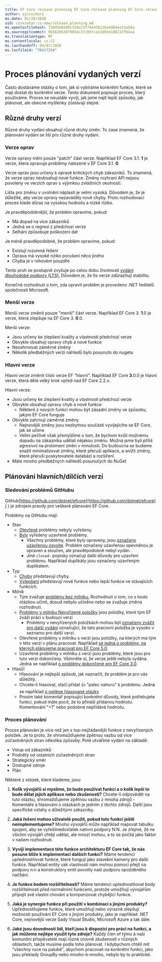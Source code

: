 ```yaml
---
title: Ef Core release planning EF Core release planning EF Core release planning EF Core
author: ajcvickers
ms.date: 01/28/2020
uid: core/what-is-new/release_planning.md
ms.openlocfilehash: 71045b8d49c319a73f74443612bedd84ee33ab8a
ms.sourcegitcommit: 9b562663679854c37c05fca13d93e180213fb4aa
ms.translationtype: MT
ms.contentlocale: cs-CZ
ms.lasthandoff: 04/07/2020
ms.locfileid: "78417334"
---
```

# <a name="release-planning-process"></a>Proces plánování vydaných verzí

Často dostáváme otázky o tom, jak si vybíráme konkrétní funkce, které se mají dostat do konkrétní verze.
Tento dokument popisuje proces, který používáme.
Proces se neustále vyvíjí, jak jsme najít lepší způsoby, jak plánovat, ale obecné myšlenky zůstávají stejné.

## <a name="different-kinds-of-releases"></a>Různé druhy verzí

Různé druhy vydání obsahují různé druhy změn.
To zase znamená, že plánování vydání se liší pro různé druhy vydání.

### <a name="patch-releases"></a>Verze oprav

Verze opravy mění pouze "patch" část verze.
Například EF Core 3.1. **1** je verze, která opravuje problémy nalezené v EF Core 3.1. **0**.

Verze oprav jsou určeny k opravě kritických chyb zákazníků.
To znamená, že verze oprav neobsahují nové funkce.
Změny rozhraní API nejsou povoleny ve verzích oprav s výjimkou zvláštních okolností.

Lišta pro změnu v uvolnění náplasti je velmi vysoká.
Důvodem je, že je důležité, aby verze opravy nezaváděly nové chyby.
Proto rozhodovací proces klade důraz na vysokou hodnotu a nízké riziko.

Je pravděpodobnější, že problém opravíme, pokud:
  * Má dopad na více zákazníků
  * Jedná se o regresi z předchozí verze
  * Selhání způsobuje poškození dat

Je méně pravděpodobné, že problém opravíme, pokud:
  * Existují rozumná řešení
  * Oprava má vysoké riziko porušení něco jiného
  * Chyba je v rohovém pouzdře

Tento pruh se postupně zvyšuje po celou dobu životnosti [vydání dlouhodobé podpory (LTS).](https://dotnet.microsoft.com/platform/support/policy/dotnet-core) Důvodem je, že lts verze zdůrazňují stabilitu.

Konečné rozhodnutí o tom, zda opravit problém je provedeno .NET ředitelů společnosti Microsoft.

### <a name="minor-releases"></a>Menší verze

Menší verze změnit pouze "menší" část verze.
Například EF Core 3. **1**.0 je verze, která zlepšuje na EF Core 3. **0**.0.

Menší verze:
* Jsou určeny ke zlepšení kvality a vlastností předchozí verze
* Obvykle obsahují opravy chyb a nové funkce
* Nezahrnovat záměrné změny
* Několik předběžných verzí náhledů bylo posunuto do nugetu

### <a name="major-releases"></a>Hlavní verze

Hlavní verze změnit číslo verze EF "hlavní".
Například EF Core **3**.0.0 je hlavní verze, která dělá velký krok vpřed nad EF Core 2.2.x.

Hlavní verze:
* Jsou určeny ke zlepšení kvality a vlastností předchozí verze
* Obvykle obsahují opravy chyb a nové funkce
  * Některé z nových funkcí mohou být zásadní změny ve způsobu, jakým EF Core funguje
* Obvykle zahrnují záměrné změny
  * Nejnovější změny jsou nezbytnou součástí vyvíjejícího se EF Core, jak se učíme
  * Velmi pečlivě však přemýšlíme o tom, že bychom kvůli možnému dopadu na zákazníka udělali nějakou změnu. Možná jsme byli příliš agresivní na prolomení změn v minulosti. Do budoucna se budeme snažit minimalizovat změny, které přeruší aplikace, a snížit změny, které přeruší poskytovatele databází a rozšíření.
* Máte mnoho předběžných náhledů posunutých do NuGet

## <a name="planning-for-majorminor-releases"></a>Plánování hlavních/dílčích verzí

### <a name="github-issue-tracking"></a>Sledování problémů GitHubu

GitHub[https://github.com/dotnet/efcore](https://github.com/dotnet/efcore)( ) je zdrojem pravdy pro veškeré plánování EF Core.

Problémy na GitHubu mají:

* Stav
  * [Otevřené](https://github.com/dotnet/efcore/issues) problémy nebyly vyřešeny.
  * [Byly](https://github.com/dotnet/efcore/issues?q=is%3Aissue+is%3Aclosed) vyřešeny uzavřené problémy.
    * Všechny problémy, které byly opraveny, jsou [označeny uzavřenou osvojte](https://github.com/dotnet/efcore/issues?q=is%3Aissue+label%3Aclosed-fixed+is%3Aclosed). Problém označený uzavřenou opevněnou je opraven a sloučen, ale pravděpodobně nebyl vydán.
    * Jiné `closed-` popisky označují další důvody pro uzavření problému. Například duplikáty jsou označeny uzavřeným duplikátem.
* Typ
  * [Chyby](https://github.com/dotnet/efcore/issues?q=is%3Aissue+is%3Aopen+label%3Atype-bug) představují chyby.
  * [Vylepšení](https://github.com/dotnet/efcore/issues?q=is%3Aissue+is%3Aopen+label%3Atype-enhancement) představují nové funkce nebo lepší funkce ve stávajících funkcích.
* Milník
  * Tým zvažuje [problémy bez milníku.](https://github.com/dotnet/efcore/issues?q=is%3Aopen+is%3Aissue+no%3Amilestone) Rozhodnutí o tom, co s touto otázkou učinit, dosud nebylo učiněno nebo se zvažuje změna rozhodnutí.
  * [Problémy v milníku Nevyřízené položky](https://github.com/dotnet/efcore/issues?q=is%3Aopen+is%3Aissue+milestone%3ABacklog) jsou položky, které tým EF zváží práci v budoucí verzi
    * Problémy v nevyřízených položkách mohou být [označeny zvážit pro další vydání](https://github.com/dotnet/efcore/issues?q=is%3Aissue+is%3Aopen+label%3Aconsider-for-next-release) označující, že tato pracovní položka je vysoko v seznamu pro další verzi.
  * Otevřené problémy v milníku s verzí jsou položky, na kterých má tým v této verzi v plánu pracovat. Například [se jedná o problémy, na kterých plánujeme pracovat pro EF Core 5.0](https://github.com/dotnet/efcore/issues?q=is%3Aopen+is%3Aissue+milestone%3A5.0.0).
  * Uzavřené problémy v milníku s verzí jsou problémy, které jsou pro tuto verzi dokončeny. Všimněte si, že verze ještě nebyla vydána. Jedná se například [o problémy dokončené pro EF Core 3.0](https://github.com/dotnet/efcore/issues?q=is%3Aissue+milestone%3A3.0.0+is%3Aclosed).
* Hlasů!
  * Hlasování je nejlepší způsob, jak naznačit, že problém je pro vás důležitý.
  * Chcete-li hlasovat, stačí přidat 👍 "palec nahoru" k problému. Jedná se například [o nejlépe hlasované otázky](https://github.com/dotnet/efcore/issues?q=is%3Aissue+is%3Aopen+sort%3Areactions-%2B1-desc)
  * Prosím také komentář popisující konkrétní důvody, které potřebujete funkci, pokud máte pocit, že to přináší přidanou hodnotu. Komentování "+1" nebo podobné nepřidává hodnotu.

### <a name="the-planning-process"></a>Proces plánování

Proces plánování je více než jen s top-nejžádanější funkce z nevyřízených položek.
Je to proto, že shromažďujeme zpětnou vazbu od více zúčastněných stran několika způsoby.
Poté utváříme vydání na základě:

* Vstup od zákazníků
* Podněty od ostatních zúčastněných stran
* Strategický směr
* Dostupné zdroje
* Plán

Některé z otázek, které klademe, jsou:

1. **Kolik vývojářů si myslíme, že bude používat funkci a o kolik lepší to bude dělat jejich aplikace nebo zkušenosti?** Chcete-li odpovědět na tuto otázku, shromažďujeme zpětnou vazbu z mnoha zdrojů - Komentáře a hlasování o otázkách je jedním z těchto zdrojů. Další jsou specifické vztahy s důležitými zákazníky.

2. **Jaká řešení mohou uživatelé použít, pokud tuto funkci ještě neimplementujeme?** Mnoho vývojářů může například mapovat tabulku spojení, aby se vyřešilnedostatek nativní podpory N:N. Je zřejmé, že ne všichni vývojáři chtějí udělat, ale mnozí mohou, a to se počítá jako faktor v našem rozhodnutí.

3. **Vyvíjí implementace této funkce architekturu EF Core tak, že nás posune blíže k implementaci dalších funkcí?** Máme tendenci upřednostňovat funkce, které fungují jako stavební kameny pro další funkce. Například entity vak vlastností nám mohou pomoci přejít na podporu n:n a konstruktory entit povolily naši podporu opožděného načítání.

4. **Je funkce bodem rozšiřitelnosti?** Máme tendenci upřednostňovat body rozšiřitelnosti před normálními funkcemi, protože umožňují vývojářům připojit své vlastní chování a kompenzovat chybějící funkce.

5. **Jaká je synergie funkce při použití v kombinaci s jinými produkty?** Upřednostňujeme funkce, které umožňují nebo výrazně zlepšují možnosti používání EF Core s jinými produkty, jako je například .NET Core, nejnovější verze Sady Visual Studio, Microsoft Azure a tak dále.

6. **Jaké jsou dovednosti lidí, kteří jsou k dispozici pro práci na funkci, a jak můžeme nejlépe využít tyto zdroje?** Každý člen ef týmu a naši komunitní přispěvatelé mají různé úrovně zkušeností v různých oblastech, takže musíme podle toho plánovat. I kdybychom chtěli mít "všechny ruce na palubě", abychom pracovali na konkrétní funkci, jako jsou překlady GroupBy nebo mnoho-k-mnoho, nebylo by to praktické.
